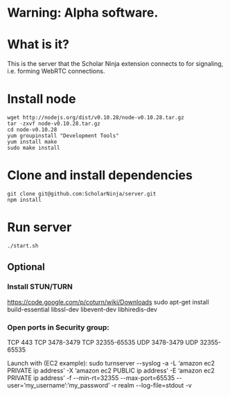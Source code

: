 # Warning: Alpha software.

# What is it?

This is the server that the Scholar Ninja extension connects to for signaling, i.e. forming WebRTC connections.

# Install node

```
wget http://nodejs.org/dist/v0.10.28/node-v0.10.28.tar.gz
tar -zxvf node-v0.10.28.tar.gz
cd node-v0.10.28
yum groupinstall "Development Tools"
yum install make
sudo make install
```

# Clone and install dependencies

```
git clone git@github.com:ScholarNinja/server.git
npm install
```

# Run server

```
./start.sh
```

## Optional

### Install STUN/TURN
https://code.google.com/p/coturn/wiki/Downloads
sudo apt-get install build-essential libssl-dev libevent-dev libhiredis-dev

### Open ports in Security group:
TCP 443
TCP 3478-3479
TCP 32355-65535
UDP 3478-3479
UDP 32355-65535

Launch with (EC2 example):
sudo turnserver --syslog -a -L ‘amazon ec2 PRIVATE ip address’ -X ‘amazon ec2 PUBLIC ip address’ -E ‘amazon ec2 PRIVATE ip address’ -f --min-rt=32355 --max-port=65535 --user=’my_username’:’my_password’ -r realm --log-file=stdout -v
